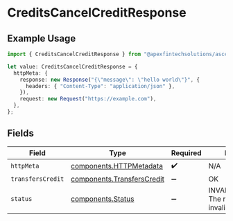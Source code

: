 # CreditsCancelCreditResponse

## Example Usage

```typescript
import { CreditsCancelCreditResponse } from "@apexfintechsolutions/ascend-sdk/models/operations";

let value: CreditsCancelCreditResponse = {
  httpMeta: {
    response: new Response("{\"message\": \"hello world\"}", {
      headers: { "Content-Type": "application/json" },
    }),
    request: new Request("https://example.com"),
  },
};
```

## Fields

| Field                                                                    | Type                                                                     | Required                                                                 | Description                                                              |
| ------------------------------------------------------------------------ | ------------------------------------------------------------------------ | ------------------------------------------------------------------------ | ------------------------------------------------------------------------ |
| `httpMeta`                                                               | [components.HTTPMetadata](../../models/components/httpmetadata.md)       | :heavy_check_mark:                                                       | N/A                                                                      |
| `transfersCredit`                                                        | [components.TransfersCredit](../../models/components/transferscredit.md) | :heavy_minus_sign:                                                       | OK                                                                       |
| `status`                                                                 | [components.Status](../../models/components/status.md)                   | :heavy_minus_sign:                                                       | INVALID_ARGUMENT: The request has an invalid argument.                   |